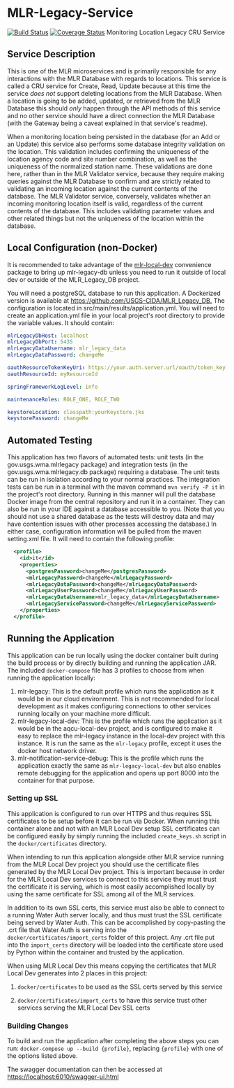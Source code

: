 # MLR-Legacy-Service

[![Build Status](https://travis-ci.org/USGS-CIDA/MLR-Legacy-Service.svg?branch=master)](https://travis-ci.org/USGS-CIDA/MLR-Legacy-Service) [![Coverage Status](https://coveralls.io/repos/github/USGS-CIDA/MLR-Legacy-Service/badge.svg?branch=master)](https://coveralls.io/github/USGS-CIDA/MLR-Legacy-Service?branch=master)
Monitoring Location Legacy CRU Service

## Service Description

This is one of the MLR microservices and is primarily responsible for any interactions with the MLR Database with regards to locations. This service is called a CRU service for Create, Read, Update because at this time the service _does not_ support deleting locations from the MLR Database. When a location is going to be added, updated, or retrieved from the MLR Database this should _only_ happen through the API methods of this service and no other service should have a direct connection the MLR Database (with the Gateway being a caveat explained in that service's readme).

When a monitoring location being persisted in the database (for an Add or an Update) this service also performs some database integrity validation on the location. This validation includes confirming the uniqueness of the location agency code and site number combination, as well as the uniqueness of the normalized station name. These validations are done here, rather than in the MLR Validator service, because they require making queries against the MLR Database to confirm and are strictly related to validating an incoming location against the current contents of the database. The MLR Validator service, conversely, validates whether an incoming monitoring location itself is valid, regardless of the current contents of the database. This includes validating parameter values and other related things but not the uniqueness of the location within the database.

## Local Configuration (non-Docker)

It is recommended to take advantage of the [mlr-local-dev](https://github.com/USGS-CIDA/mlr-local-dev) convenience package to bring up mlr-legacy-db unless you need to run it outside of local dev or outside of the MLR_Legacy_DB project.

You will need a postgreSQL database to run this application. A Dockerized version is available at <https://github.com/USGS-CIDA/MLR_Legacy_DB.>
The configuration is located in src/main/results/application.yml. You will need to create an application.yml file in your local project's root directory to provide the variable values. It should contain:

```yaml
mlrLegacyDbHost: localhost
mlrLegacyDbPort: 5435
mlrLegacyDataUsername: mlr_legacy_data
mlrLegacyDataPassword: changeMe

oauthResourceTokenKeyUri: https://your.auth.server.url/oauth/token_key
oauthResourceId: myResourceId

springFrameworkLogLevel: info

maintenanceRoles: ROLE_ONE, ROLE_TWO

keystoreLocation: classpath:yourKeystore.jks
keystorePassword: changeMe
```

## Automated Testing

This application has two flavors of automated tests: unit tests (in the gov.usgs.wma.mlrlegacy package) and integration tests (in the gov.usgs.wma.mlrlegacy.db package) requiring a database. The unit tests can be run in isolation according to your normal practices.
The integration tests can be run in a terminal with the maven command ```mvn verify -P it``` in the project's root directory. Running in this manner will pull the database Docker image from the central repository and run it in a container.
They can also be run in your IDE against a database accessible to you. (Note that you should not use a shared database as the tests will destroy data and may have contention issues with other processes accessing the database.)
In either case, configuration information will be pulled from the maven setting.xml file. It will need to contain the following profile:

```xml
  <profile>
    <id>it</id>
    <properties>
      <postgresPassword>changeMe</postgresPassword>
      <mlrLegacyPassword>changeMe</mlrLegacyPassword>
      <mlrLegacyDataPassword>changeMe</mlrLegacyDataPassword>
      <mlrLegacyUserPassword>changeMe</mlrLegacyUserPassword>
      <mlrLegacyDataUsername>mlr_legacy_data</mlrLegacyDataUsername>
      <mlrLegacyServicePassword>changeMe</mlrLegacyServicePassword>
    </properties>
  </profile>
```

## Running the Application

This application can be run locally using the docker container built during the build process or by directly building and running the application JAR. The included `docker-compose` file has 3 profiles to choose from when running the application locally:

1. mlr-legacy: This is the default profile which runs the application as it would be in our cloud environment. This is not recommended for local development as it makes configuring connections to other services running locally on your machine more difficult.
2. mlr-legacy-local-dev: This is the profile which runs the application as it would be in the aqcu-local-dev project, and is configured to make it easy to replace the mlr-legacy instance in the local-dev project with this instance. It is run the same as the `mlr-legacy` profile, except it uses the docker host network driver.
3. mlr-notification-service-debug: This is the profile which runs the application exactly the same as `mlr-legacy-local-dev` but also enables remote debugging for the application and opens up port 8000 into the container for that purpose.

### Setting up SSL

This application is configured to run over HTTPS and thus requires SSL certificates to be setup before it can be run via Docker. When running this container alone and not with an MLR Local Dev setup SSL certificates can be configured easily by simply running the included `create_keys.sh` script in the `docker/certificates` directory.

When intending to run this application alongside other MLR service running from the MLR Local Dev project you should use the certificate files generated by the MLR Local Dev project. This is important because in order for the MLR Local Dev services to connect to this service they must trust the certificate it is serving, which is most easily accomplished locally by using the same certificate for SSL among all of the MLR services.

In addition to its own SSL certs, this service must also be able to connect to a running Water Auth server locally, and thus must trust the SSL certificate being served by Water Auth. This can be accomplished by copy-pasting the .crt file that Water Auth is serving into the `docker/certificates/import_certs` folder of this project. Any .crt file put into the `import_certs` directory will be loaded into the certificate store used by Python within the container and trusted by the application.

When using MLR Local Dev this means copying the certificates that MLR Local Dev generates into 2 places in this project:

1. `docker/certificates` to be used as the SSL certs served by this service

2. `docker/certificates/import_certs` to have this service trust other services serving the MLR Local Dev SSL certs

### Building Changes

To build and run the application after completing the above steps you can run: `docker-compose up --build {profile}`, replacing `{profile}` with one of the options listed above.

The swagger documentation can then be accessed at <https://localhost:6010/swagger-ui.html>
